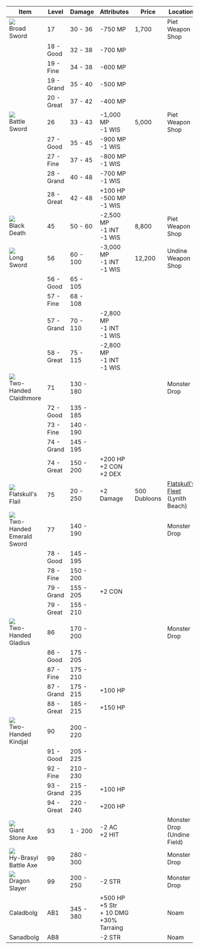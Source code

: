 | Item | Level | Damage | Attributes | Price | Location |
|-|-|-|-|-|-|
| <img src="../../images/sprites/broadsword.png"/> <br> Broad Sword | 17 | 30 - 36 | -750 MP | 1,700 | Piet Weapon Shop |
| | 18 - Good | 32 - 38 | -700 MP | | |
| | 19 - Fine | 34 - 38 | -600 MP | | |
| | 19 - Grand | 35 - 40 | -500 MP | | |
| | 20 - Great | 37 - 42 | -400 MP | | |
| <img src="../../images/sprites/battle_sword.png"/> <br> Battle Sword | 26 | 33 - 43 | -1,000 MP <br> -1 WIS | 5,000 | Piet Weapon Shop |
| | 27 - Good | 35 - 45 | -900 MP <br> -1 WIS | | |
| | 27 - Fine | 37 - 45 | -800 MP <br> -1 WIS | | |
| | 28 - Grand | 40 - 48 | -700 MP <br> -1 WIS | | |
| | 28 - Great | 42 - 48 | +100 HP <br> -500 MP <br> -1 WIS | | |
| <img src="../../images/sprites/black_death.png"/> <br> Black Death | 45 | 50 - 60 | -2,500 MP <br> -1 INT <br> -1 WIS | 8,800 | Piet Weapon Shop |
| <img src="../../images/sprites/long_sword.png"/> <br> Long Sword | 56 | 60 - 100 | -3,000 MP <br> -1 INT <br> -1 WIS   | 12,200 | Undine Weapon Shop |
| | 56 - Good | 65 - 105 | | | |
| | 57 - Fine | 68 - 108 | | | |
| | 57 - Grand | 70 - 110 | -2,800 MP <br> -1 INT <br> -1 WIS | | |
| | 58 - Great | 75 - 115 | -2,800 MP <br> -1 INT <br> -1 WIS   | | |
| <img src="../../images/sprites/claidhmore.png"/> <br> Two-Handed Claidhmore | 71 | 130 - 180 | | | Monster Drop |
| | 72 - Good | 135 - 185 | | | |
| | 73 - Fine | 140 - 190 | | | |
| | 74 - Grand | 145 - 195 | | | |
| | 74 - Great | 150 - 200 | +200 HP <br> +2 CON <br> +2 DEX     | | |
| <img src="../../images/sprites/flail.png"/> <br> Flatskull's Flail | 75 | 20 - 250 | +2 Damage | 500 Dubloons | [Flatskull's Fleet](../../quests/flatskulls_fleet) <br> (Lynith Beach) |
| <img src="../../images/sprites/emerald_sword.png"/> <br> Two-Handed Emerald Sword | 77 | 140 - 190 | | | Monster Drop |
| | 78 - Good | 145 - 195 | | | |
| | 78 - Fine | 150 - 200 | | | |
| | 79 - Grand | 155 - 205 | +2 CON | | |
| | 79 - Great | 155 - 210 | | | |
| <img src="../../images/sprites/gladius.png"/> <br> Two-Handed Gladius | 86 | 170 - 200 | | | Monster Drop |
| | 86 - Good | 175 - 205 | | | |
| | 87 - Fine | 175 - 210 | | | |
| | 87 - Grand | 175 - 215 | +100 HP | | |
| | 88 - Great | 185 - 215 | +150 HP | | |
| <img src="../../images/sprites/kindjal.png"/> <br> Two-Handed Kindjal | 90 | 200 - 220 | | | |
| | 91 - Good | 205 - 225 | | | |
| | 92 - Fine | 210 - 230 | | | |
| | 93 - Grand | 215 - 235 | +100 HP | | |
| | 94 - Great | 220 - 240 | +200 HP | | |
| <img src="../../images/sprites/stone_axe.png"/> <br> Giant Stone Axe | 93 | 1 - 200 | -2 AC <br> +2 HIT | | Monster Drop <br> (Undine Field) |
| <img src="../../images/sprites/hyb_axe.png"/> <br> Hy-Brasyl Battle Axe | 99 | 280 - 300 | | | Monster Drop |
| <img src="../../images/sprites/dragon_slayer.png"/> <br> Dragon Slayer | 99 | 200 - 250 | -2 STR | | Monster Drop |
| Caladbolg | AB1 | 345 - 380 | +500 HP <br> +5 Str <br> + 10 DMG <br> +30% Tarraing | | Noam |
| Sanadbolg | AB8 |  | -2 STR | | Noam |


